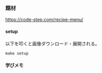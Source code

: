 ### 題材

https://code-step.com/recipe-menu/

#### setup

以下を叩くと画像ダウンロード・展開される。

```console
make setup
```

#### 学びメモ
